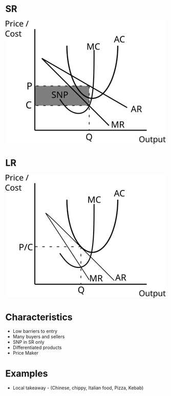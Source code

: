 # SR #

![Monopolistic in the SR](diagrams/monopolistic_sr.svg#mono-black)

# LR #

![Monopolistic in the LR](diagrams/monopolistic_lr.svg#mono-black)

# Characteristics #
- Low barriers to entry
- Many buyers and sellers
- SNP in SR only
- Differentiated products
- Price Maker

# Examples #
- Local takeaway - (Chinese, chippy, Italian food, Pizza, Kebab)